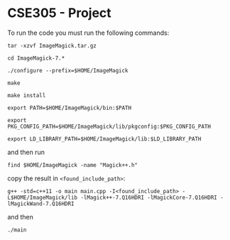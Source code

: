 # CSE305 - Project

To run the code you must run the following commands:

`tar -xzvf ImageMagick.tar.gz`

`cd ImageMagick-7.*`

`./configure --prefix=$HOME/ImageMagick`

`make`

`make install`

`export PATH=$HOME/ImageMagick/bin:$PATH`

`export PKG_CONFIG_PATH=$HOME/ImageMagick/lib/pkgconfig:$PKG_CONFIG_PATH`

`export LD_LIBRARY_PATH=$HOME/ImageMagick/lib:$LD_LIBRARY_PATH`

and then run

`find $HOME/ImageMagick -name "Magick++.h"`

copy the result in `<found_include_path>`:

`g++ -std=c++11 -o main main.cpp -I<found_include_path> -L$HOME/ImageMagick/lib -lMagick++-7.Q16HDRI -lMagickCore-7.Q16HDRI -lMagickWand-7.Q16HDRI`

and then

`./main`